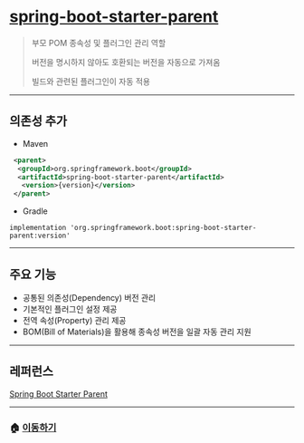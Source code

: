 # [spring-boot-starter-parent](https://mvnrepository.com/artifact/org.springframework.boot/spring-boot-starter-parent)

> 부모 POM 종속성 및 플러그인 관리 역할
>
> 버전을 명시하지 않아도 호환되는 버전을 자동으로 가져옴
>
> 빌드와 관련된 플러그인이 자동 적용

---

## 의존성 추가

* Maven

```xml
 <parent>
  <groupId>org.springframework.boot</groupId>
  <artifactId>spring-boot-starter-parent</artifactId>
   <version>{version}</version>
 </parent>
```

* Gradle

```Gradle
implementation 'org.springframework.boot:spring-boot-starter-parent:version'
```

---

## 주요 기능

* 공통된 의존성(Dependency) 버전 관리
* 기본적인 플러그인 설정 제공
* 전역 속성(Property) 관리 제공
* BOM(Bill of Materials)을 활용해 종속성 버전을 일괄 자동 관리 지원

---

## 레퍼런스

[Spring Boot Starter Parent](https://m.blog.naver.com/sthwin/221262046864)

---

### 🏠 [이동하기](../../../README.md)
